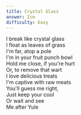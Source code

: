 ```yaml
---
title: Crystal Glass
answer: Ice
difficulty: Easy
---
```

I break like crystal glass  
I float as leaves of grass  
I'm far, atop a pole  
I'm in your fruit punch bowl  
Hold me close, if you're hurt  
Or, to remove that wart  
I love delicious treats  
I'm captive with raw meats   
You'll guess me right,  
Just keep your cool  
Or wait and see   
Me after Yule  
